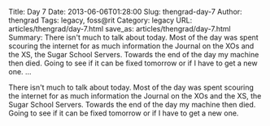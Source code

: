 Title: Day 7
Date: 2013-06-06T01:28:00
Slug: thengrad-day-7
Author: thengrad
Tags: legacy, foss@rit
Category: legacy
URL: articles/thengrad/day-7.html
save_as: articles/thengrad/day-7.html
Summary: There isn't much to talk about today. Most of the day was spent scouring the internet for as much information the Journal on the XOs and the XS, the Sugar School Servers. Towards the end of the day my machine then died. Going to see if it can be fixed tomorrow or if I have to get a new one.   ... 

There isn't much to talk about today. Most of the day was spent scouring the
internet for as much information the Journal on the XOs and the XS, the Sugar
School Servers. Towards the end of the day my machine then died. Going to see
if it can be fixed tomorrow or if I have to get a new one.

